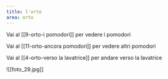 ```yaml
---
title: l'orto
area: orto
---
```


Vai al [[9-orto-i pomodori]] per vedere i pomodori

Vai al [[11-orto-ancora pomodori]] per vedere altri pomodori

Vai al [[4-orto-verso la lavatrice]] per andare verso la lavatrice

![[foto_29.jpg]]
